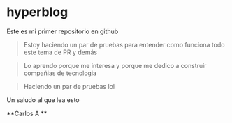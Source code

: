 # hyperblog
Este es mi primer repositorio en github 

> Estoy haciendo un par de pruebas para entender como funciona todo este tema de PR y demás

> Lo aprendo porque me interesa y porque me dedico a construir compañias  de tecnologia 

> Haciendo un par de pruebas lol

Un saludo al que lea esto 

**Carlos A **